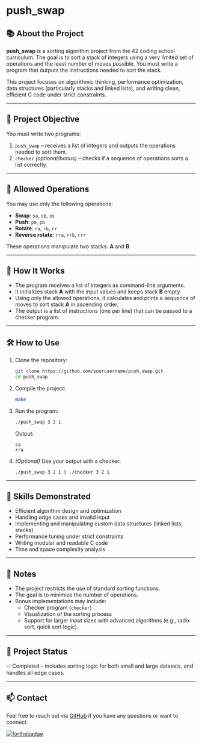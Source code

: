 # push_swap

## 📚 About the Project

**push_swap** is a sorting algorithm project from the 42 coding school curriculum. The goal is to sort a stack of integers using a very limited set of operations and the least number of moves possible. You must write a program that outputs the instructions needed to sort the stack.

This project focuses on algorithmic thinking, performance optimization, data structures (particularly stacks and linked lists), and writing clean, efficient C code under strict constraints.

---

## 🧩 Project Objective

You must write two programs:

1. `push_swap` – receives a list of integers and outputs the operations needed to sort them.
2. `checker` *(optional/bonus)* – checks if a sequence of operations sorts a list correctly.

--- 

## 🔧 Allowed Operations

You may use only the following operations:

- **Swap**: `sa`, `sb`, `ss`  
- **Push**: `pa`, `pb`  
- **Rotate**: `ra`, `rb`, `rr`  
- **Reverse rotate**: `rra`, `rrb`, `rrr`

These operations manipulate two stacks: **A** and **B**.

---

## 🚀 How It Works

- The program receives a list of integers as command-line arguments.
- It initializes stack **A** with the input values and keeps stack **B** empty.
- Using only the allowed operations, it calculates and prints a sequence of moves to sort stack **A** in ascending order.
- The output is a list of instructions (one per line) that can be passed to a checker program.

---

## 🛠️ How to Use

1. Clone the repository:
   ```bash
   git clone https://github.com/yourusername/push_swap.git
   cd push_swap
   ```

2. Compile the project:
   ```bash
   make
   ```

3. Run the program:
   ```bash
   ./push_swap 3 2 1
   ```

   Output:
   ```
   sa
   rra
   ```

4. *(Optional)* Use your output with a checker:
   ```bash
   ./push_swap 3 2 1 | ./checker 3 2 1
   ```

---

## 🧠 Skills Demonstrated

- Efficient algorithm design and optimization  
- Handling edge cases and invalid input  
- Implementing and manipulating custom data structures (linked lists, stacks)  
- Performance tuning under strict constraints  
- Writing modular and readable C code  
- Time and space complexity analysis

---

## 📌 Notes

- The project restricts the use of standard sorting functions.
- The goal is to minimize the number of operations.
- Bonus implementations may include:
  - Checker program (`checker`)
  - Visualization of the sorting process
  - Support for larger input sizes with advanced algorithms (e.g., radix sort, quick sort logic)

---

## 📁 Project Status

✅ Completed – includes sorting logic for both small and large datasets, and handles all edge cases.

---

## 📫 Contact

Feel free to reach out via [GitHub](https://github.com/Nicolike20) if you have any questions or want to connect.

[![forthebadge](https://forthebadge.com/images/featured/featured-built-with-love.svg)](https://forthebadge.com)
